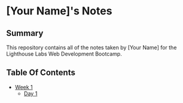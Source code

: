 # [Your Name]'s Notes
## Summary
This repository contains all of the notes taken by [Your Name] for the Lighthouse Labs Web Development Bootcamp.
## Table Of Contents
* [Week 1](/Week_1)
  * [Day 1](/Week_1/Day_1)